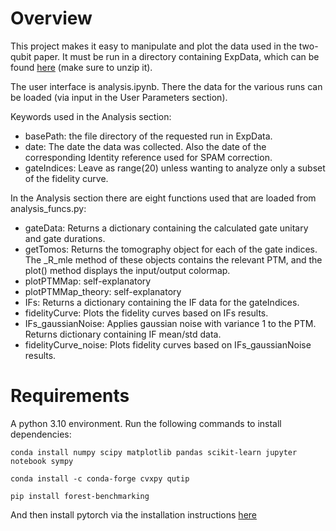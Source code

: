 # Overview
This project makes it easy to manipulate and plot the data used in the 
two-qubit paper. It must be run in a directory containing ExpData, 
which can be found 
[here](https://drive.google.com/file/d/191BVc0W6bm6WQ7XinuNCUlevVMtIJ1YW/view?usp=sharing)
(make sure to unzip it).

The user interface is analysis.ipynb. There the data for the various runs
can be loaded (via input in the User Parameters section).

Keywords used in the Analysis section:
- basePath: the file directory of the requested run in ExpData.
- date: The date the data was collected. Also the date of the corresponding 
Identity reference used for SPAM correction.
- gateIndices: Leave as range(20) unless wanting to analyze only a subset
of the fidelity curve.

In the Analysis section there are eight functions used that are loaded from
analysis_funcs.py:

- gateData: Returns a dictionary containing 
the calculated gate unitary and gate durations.
- getTomos: Returns the tomography
object for each of the gate indices. The _R_mle method of these objects 
contains the relevant PTM, and the plot() method displays the input/output
colormap.
- plotPTMMap: self-explanatory
- plotPTMMap_theory: self-explanatory
- IFs: Returns a dictionary containing the IF data for the gateIndices. 
- fidelityCurve: Plots the fidelity curves based on IFs results.
- IFs_gaussianNoise: Applies gaussian noise with variance 1 to the PTM.
Returns dictionary containing IF mean/std data.
- fidelityCurve_noise: Plots fidelity curves based on IFs_gaussianNoise 
results.

# Requirements
A python 3.10 environment. Run the following commands to install dependencies:
```
conda install numpy scipy matplotlib pandas scikit-learn jupyter notebook sympy

conda install -c conda-forge cvxpy qutip

pip install forest-benchmarking
```
And then install pytorch via the 
installation instructions [here](https://pytorch.org/)